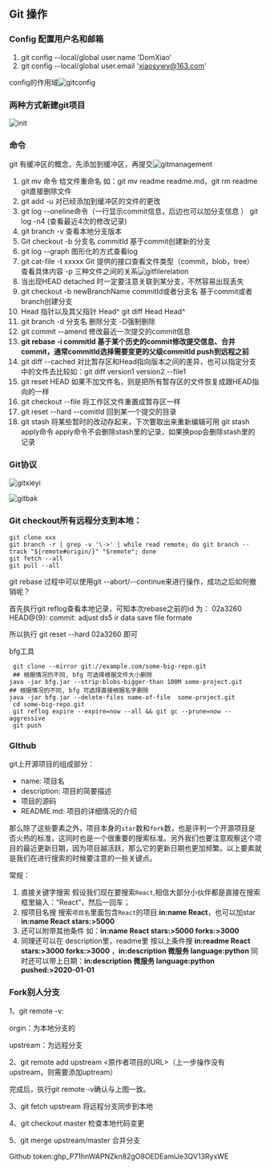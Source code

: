 ## Git 操作

### Config 配置用户名和邮箱

1. git config --local/global user.name 'DomXiao'
2. git config --local/global user.email 'xiaosywy@163.com'

config的作用域![gitconfig](../images/gitconfig.png)

### 两种方式新建git项目

![init](../images/initGit.png)

### 命令

git 有缓冲区的概念，先添加到缓冲区，再提交![gitmanagement](../images/gitmanagement.png)

1. git mv 命令 给文件重命名  如：git mv readme readme.md，git rm readme git直接删除文件
2. git add -u 对已经添加到缓冲区的文件的更改
3. git log --oneline命令（一行显示commit信息，后边也可以加分支信息 ）  git log -n4 (查看最近4次的修改记录) 
4. git branch -v 查看本地分支版本
5. Git checkout -b 分支名 commitId   基于commit创建新的分支
6. git log --graph  图形化的方式查看log  
7. git cat-file -t xxxxx    Git 提供的接口查看文件类型（commit，blob，tree）  查看具体内容 -p   三种文件之间的关系![gitfilerelation](../images/gitfilerelation.png)
8. 当出现HEAD detached 时一定要注意关联到某分支，不然容易出现丢失
9. git checkout -b newBranchName commitId或者分支名  基于commit或者branch创建分支
10. Head 指针以及其父指针 Head^   git diff Head Head^
11. git branch -d 分支名  删除分支 -D强制删除 
12. git commit --amend 修改最近一次提交的commit信息
13. **git rebase -i commitId  基于某个历史的commit修改提交信息、合并commit，通常commitId选择需要变更的父级commitId  push到远程之前**
14. git diff --cached 对比暂存区和Head指向版本之间的差异，也可以指定分支中的文件去比较如：git diff version1 version2  --file1
15. git reset HEAD  如果不加文件名，则是把所有暂存区的文件恢复成跟HEAD指向的一样
16. git checkout --file  将工作区文件重置成暂存区一样
17. git reset --hard --comitId 回到某一个提交的目录
18. git stash 将某些暂时的改动存起来，下次要取出来重新编辑可用  git stash apply命令 apply命令不会删除stash里的记录，如果换pop会删除stash里的记录 

### Git协议

![gitxieyi](../images/gitxieyi.png)

![gitbak](../images/gitbak.png)

### Git checkout所有远程分支到本地：

~~~shell
git clone xxx
git branch -r | grep -v '\->' | while read remote; do git branch --track "${remote#origin/}" "$remote"; done
git fetch --all
git pull --all
~~~

git rebase 过程中可以使用git --abort/--continue来进行操作，成功之后如何撤销呢？

首先执行git reflog查看本地记录，可知本次rebase之前的id 为：
02a3260 HEAD@{9}: commit: adjust ds5 ir data save file formate

所以执行
git reset --hard 02a3260
即可

bfg工具

~~~shell
 git clone --mirror git://example.com/some-big-repo.git
 ## 根据情况的不同, bfg 可选择根据文件大小删除
java -jar bfg.jar --strip-blobs-bigger-than 100M some-project.git
## 根据情况的不同, bfg 可选择直接根据名字删除
java -jar bfg.jar --delete-files name-of-file  some-project.git
 cd some-big-repo.git
 git reflog expire --expire=now --all && git gc --prune=now --aggressive
 git push
~~~

### GIthub

git上开源项目的组成部分：

- name: 项目名
- description: 项目的简要描述
- 项目的源码
- README.md: 项目的详细情况的介绍

那么除了这些要素之外，项目本身的`star`数和`fork`数，也是评判一个开源项目是否火热的标准，这同时也是一个很重要的搜索标准。另外我们也要注意观察这个项目的最近更新日期，因为项目越活跃，那么它的更新日期也更加频繁。以上要素就是我们在进行搜索的时候要注意的一些关键点。

常规：

1. 直接关键字搜索	假设我们现在要搜索`React`,相信大部分小伙伴都是直接在搜索框里输入：“React”，然后一回车；
2. 按项目名搜           搜索`项目名`里面包含`React`的项目:**in:name React**，也可以加star **in:name React stars:>5000**
3. 还可以附带其他条件  如：**in:name React stars:>5000 forks:>3000**
4. 同理还可以在 description里，readme里 按以上条件搜 **in:readme React stars:>3000 forks:>3000** ，**in:description 微服务 language:python** 同时还可以带上日期：**in:description 微服务 language:python pushed:>2020-01-01**

### Fork别人分支

1、git remote -v: 

orgin：为本地分支的

upstream：为远程分支


2、git remote add upstream <原作者项目的URL>（上一步操作没有upstream，则需要添加uptream）

完成后，执行git remote -v确认与上图一致。



3、git fetch upstream 将远程分支同步到本地

4、git checkout master 检查本地代码变更

5、git merge upstream/master 合并分支



Github token: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